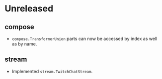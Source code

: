 # Unreleased

## compose

- `compose.TransformerUnion` parts can now be accessed by index as well as by name.

## stream

- Implemented `stream.TwitchChatStream`.
